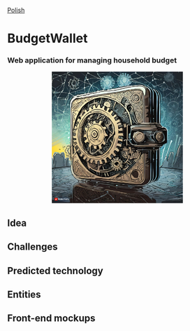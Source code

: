 [Polish](../../README.md)

# BudgetWallet
### Web application for managing household budget

<div style="text-align:center"><img src='../Images/budget_wallet_icon_big.jpg' width='300'/></div>

## Idea


## Challenges


## Predicted technology


## Entities


## Front-end mockups


